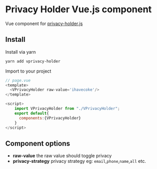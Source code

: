 # Privacy Holder Vue.js component

Vue component for [privacy-holder.js](https://github.com/ihavecoke/privacy-holder) 

## Install

Install via yarn 

```bash
yarn add vprivacy-holder
```

Import to your project

```javascript
// page.vue
<template>
  <VPrivacyHolder raw-value='ihavecoke'/>
</template>

<script>
    import VPrivacyHolder from "./VPrivacyHolder";
    export default{
      components:{VPrivacyHolder}
    }
</script>
```

## Component options

* **raw-value** the raw value should toggle privacy 
* **privacy-strategy** privacy strategy eg: `email`,`phone`,`name`,`all` etc. 
